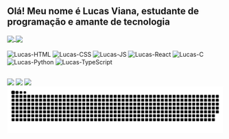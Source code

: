 ## Olá! Meu nome é Lucas Viana, estudante de programação e amante de tecnologia

<div>
  <a href="https://github.com/LucasVianaSampaio">
  <img height=200 align="center" src="https://github-readme-stats.vercel.app/api?username=LucasVianaSampaio&show_icons=true&theme=radical" />
  </a><a href="https://github.com/LucasVianaSampaio">
    <img height=200 align="center" src="https://github-readme-stats.vercel.app/api/top-langs?username=LucasVianaSampaio&layout=compact&langs_count=8&card_width=320_icons=true&theme=radical" />
  </a>
</div>

<div style="display: inline_block"><br>
  <img align="center" alt="Lucas-HTML" height="30" width="40" src="https://cdn.jsdelivr.net/gh/devicons/devicon/icons/html5/html5-plain.svg" />
  <img align="center" alt="Lucas-CSS" height="30" width="40" src="https://cdn.jsdelivr.net/gh/devicons/devicon/icons/css3/css3-plain.svg" />
  <img align="center" alt="Lucas-JS" height="30" width="40" src="https://cdn.jsdelivr.net/gh/devicons/devicon/icons/javascript/javascript-plain.svg" />
  <img align="center" alt="Lucas-React" height="30" width="40" src="https://cdn.jsdelivr.net/gh/devicons/devicon/icons/react/react-original.svg" />
  <img align="center" alt="Lucas-C" height="30" width="40" src="https://cdn.jsdelivr.net/gh/devicons/devicon/icons/c/c-plain.svg" />
  <img align="center" alt="Lucas-Python" height="30" width="40" src="https://cdn.jsdelivr.net/gh/devicons/devicon/icons/python/python-original.svg" />
  <img align="center" alt="Lucas-TypeScript" height="30" width="40" src="https://cdn.jsdelivr.net/gh/devicons/devicon/icons/typescript/typescript-plain.svg" />
</div>

##

<div> 
  <a href="https://www.instagram.com/lucasviana_85/" target="_blank"><img src="https://img.shields.io/badge/-Instagram-%23E4405F?style=for-the-badge&logo=instagram&logoColor=white" target="_blank"></a>
  <a href="mailto:lucasvisampaio@gmail.com"><img src="https://img.shields.io/badge/-Gmail-%23333?style=for-the-badge&logo=gmail&logoColor=white" target="_blank"></a>
  <a href="https://www.linkedin.com/in/lucas-viana-5b559826b/" target="_blank"><img src="https://img.shields.io/badge/-LinkedIn-%230077B5?style=for-the-badge&logo=linkedin&logoColor=white" target="_blank"></a> 
</div>

<div>
  <picture>
  <source media="(prefers-color-scheme: dark)" srcset="https://raw.githubusercontent.com/LucasVianaSampaio/LucasVianaSampaio/output/github-contribution-grid-snake-dark.svg">
  <source media="(prefers-color-scheme: light)" srcset="https://raw.githubusercontent.com/LucasVianaSampaio/LucasVianaSampaio/output/github-contribution-grid-snake.svg">
  <img alt="github contribution grid snake animation" src="https://raw.githubusercontent.com/LucasVianaSampaio/LucasVianaSampaio/output/github-contribution-grid-snake.svg">
  </picture>
</div>
<!--
**LucasVianaSampaio/LucasVianaSampaio** is a ✨ _special_ ✨ repository because its `README.md` (this file) appears on your GitHub profile.

Here are some ideas to get you started:

- 🔭 I’m currently working on ...
- 🌱 I’m currently learning ...
- 👯 I’m looking to collaborate on ...
- 🤔 I’m looking for help with ...
- 💬 Ask me about ...
- 📫 How to reach me: ...
- 😄 Pronouns: ...
- ⚡ Fun fact: ...
-->
